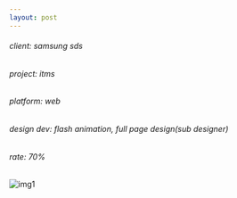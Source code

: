 ```yaml
---
layout: post
---
```


###### client: samsung sds
###### project: itms
###### platform: web
###### design dev: flash animation, full page design(sub designer)
###### rate: 70%

![img1](http://1.bp.blogspot.com/-NbnrhVxyRi4/TWN0D6EEzmI/AAAAAAAAAPs/_jOrU9o2ltE/s1600/%25EA%25B7%25B8%25EB%25A6%25BC197.jpg)
